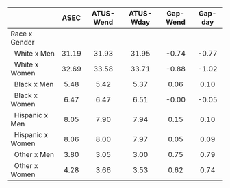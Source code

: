 
|                      |         ASEC |    ATUS-Wend |    ATUS-Wday |     Gap-Wend |      Gap-day |
| -------------------- | :----------: | :----------: | :----------: | :----------: | :----------: |
| Race x Gender        |              |              |              |              |              |
| &nbsp;&nbsp;White x Men |        31.19 |        31.93 |        31.95 |        -0.74 |        -0.77 |
| &nbsp;&nbsp;White x Women |        32.69 |        33.58 |        33.71 |        -0.88 |        -1.02 |
| &nbsp;&nbsp;Black x Men |         5.48 |         5.42 |         5.37 |         0.06 |         0.10 |
| &nbsp;&nbsp;Black x Women |         6.47 |         6.47 |         6.51 |        -0.00 |        -0.05 |
| &nbsp;&nbsp;Hispanic x Men |         8.05 |         7.90 |         7.94 |         0.15 |         0.10 |
| &nbsp;&nbsp;Hispanic x Women |         8.06 |         8.00 |         7.97 |         0.05 |         0.09 |
| &nbsp;&nbsp;Other x Men |         3.80 |         3.05 |         3.00 |         0.75 |         0.79 |
| &nbsp;&nbsp;Other x Women |         4.28 |         3.66 |         3.53 |         0.62 |         0.74 |

